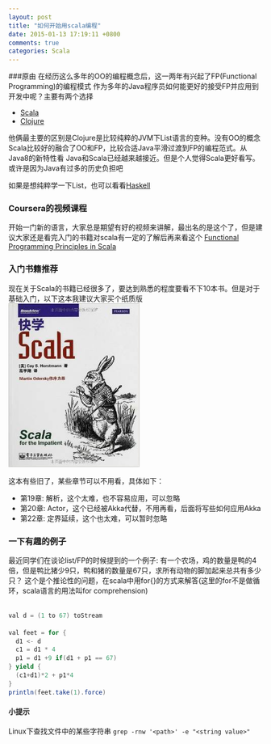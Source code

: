 ```yaml
---
layout: post
title: "如何开始用scala编程"
date: 2015-01-13 17:19:11 +0800
comments: true
categories: Scala
---
```


###原由
在经历这么多年的OO的编程概念后，这一两年有兴起了FP(Functional Programming)的编程模式
作为多年的Java程序员如何能更好的接受FP并应用到开发中呢？主要有两个选择

- [Scala](http://scala-lang.org/)
- [Clojure](http://clojure.org/)

他俩最主要的区别是Clojure是比较纯粹的JVM下List语言的变种。没有OO的概念
Scala比较好的融合了OO和FP，比较合适Java平滑过渡到FP的编程范式。从Java8的新特性看
Java和Scala已经越来越接近。但是个人觉得Scala更好看写。或许是因为Java有过多的历史负担吧

如果是想纯粹学一下List，也可以看看[Haskell](https://www.haskell.org)

### Coursera的视频课程
开始一门新的语言，大家总是期望有好的视频来讲解，最出名的是这个了，但是建议大家还是看完入门的书籍对scala有一定的了解后再来看这个
[Functional Programming Principles in Scala](https://www.coursera.org/course/progfun)

### 入门书籍推荐
现在关于Scala的书籍已经很多了，要达到熟悉的程度要看不下10本书。但是对于基础入门，以下这本我建议大家买个纸质版    
![快学Scala](/images/kuaixuescala.jpg)    

这本有些旧了，某些章节可以不用看，具体如下：
- 第19章: 解析，这个太难，也不容易应用，可以忽略
- 第20章: Actor，这个已经被Akka代替，不用再看，后面将写些如何应用Akka
- 第22章: 定界延续，这个也太难，可以暂时忽略

### 一下有趣的例子
最近同学们在谈论list/FP的时候提到的一个例子:
有一个农场，鸡的数量是鸭的4倍，但是鸭比猪少9只，鸭和猪的数量是67只，求所有动物的脚加起来总共有多少只？
这个是个推论性的问题，在scala中用for{}的方式来解答(这里的for不是做循环，scala语言的用法叫for comprehension)

``` java

val d = (1 to 67) toStream

val feet = for {
  d1 <- d 
  c1 = d1 * 4
  p1 = d1 +9 if(d1 + p1 == 67)
} yield {
  (c1+d1)*2 + p1*4
}
println(feet.take(1).force)

```

#### 小提示
Linux下查找文件中的某些字符串
`grep -rnw '<path>' -e "<string value>"`

